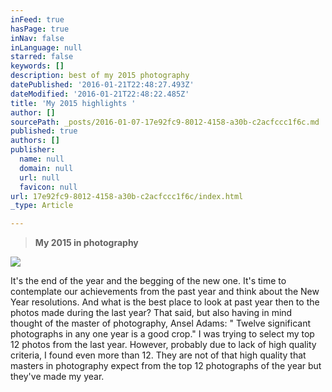 ```yaml
---
inFeed: true
hasPage: true
inNav: false
inLanguage: null
starred: false
keywords: []
description: best of my 2015 photography
datePublished: '2016-01-21T22:48:27.493Z'
dateModified: '2016-01-21T22:48:22.485Z'
title: 'My 2015 highlights '
author: []
sourcePath: _posts/2016-01-07-17e92fc9-8012-4158-a30b-c2acfccc1f6c.md
published: true
authors: []
publisher:
  name: null
  domain: null
  url: null
  favicon: null
url: 17e92fc9-8012-4158-a30b-c2acfccc1f6c/index.html
_type: Article

---
```

> **My 2015 in photography**

![](https://the-grid-user-content.s3-us-west-2.amazonaws.com/988e41cc-1dcf-4f7e-84cf-a9fb5a84ab73.jpg)

It's the end of the year and the begging of the new one. It's time to contemplate our achievements from the past year and think about the New Year resolutions. And what is the best place to look at past year then to the photos made during the last year? That said, but also having in mind thought of the master of photography, Ansel Adams:
" Twelve significant photographs in any one year is a good crop."
I was trying to select my top 12 photos from the last year. However, probably due to lack of high quality criteria, I found even more than 12\. They are not of that high quality that masters in photography expect from the top 12 photographs of the year but they've made my year.